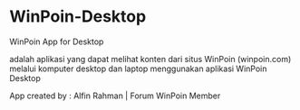 # WinPoin-Desktop
WinPoin App for Desktop

adalah aplikasi  yang dapat melihat konten dari situs WinPoin (winpoin.com) melalui komputer desktop dan laptop menggunakan aplikasi WinPoin Desktop

App created by : Alfin Rahman | Forum WinPoin Member
